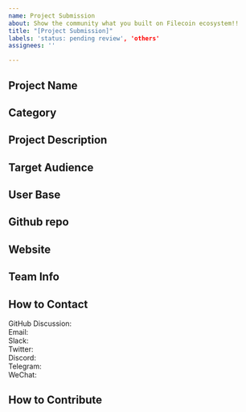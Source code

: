 ```yaml
---
name: Project Submission
about: Show the community what you built on Filecoin ecosystem!!
title: "[Project Submission]"
labels: 'status: pending review', 'others'
assignees: ''

---
```


## Project Name <!-- Add your project name here.-->
<!-- Add you project logo here if available-->

## Category 
<!--developer tooling, application, wallet, infrastructure, etc-->

## Project Description
<!--Describe your project in a few sentences. -->

## Target Audience
<!--Describe who will be your project's users-->

## User Base
<!--How many users do you have right now?-->

## Github repo
<!--Attach a link to your GitHub repo if it's OSS-->

## Website
<!--Link your website if available-->

## Team Info
<!-- Introduce your amazing team - how many team members are working on this project and who are they?-->

## How to Contact
GitHub Discussion: <!--Start a disucssion with the community here: https://github.com/filecoin-project/community/discussions/new and attach the link!-->  
Email:  
Slack:  
Twitter:  
Discord:  
Telegram:  
WeChat:  

## How to Contribute
<!--How can the community contribute to your project?-->
